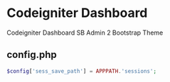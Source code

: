 # Codeigniter Dashboard

Codeigniter Dashboard SB Admin 2 Bootstrap Theme


## config.php

```php
$config['sess_save_path'] = APPPATH.'sessions';
```

